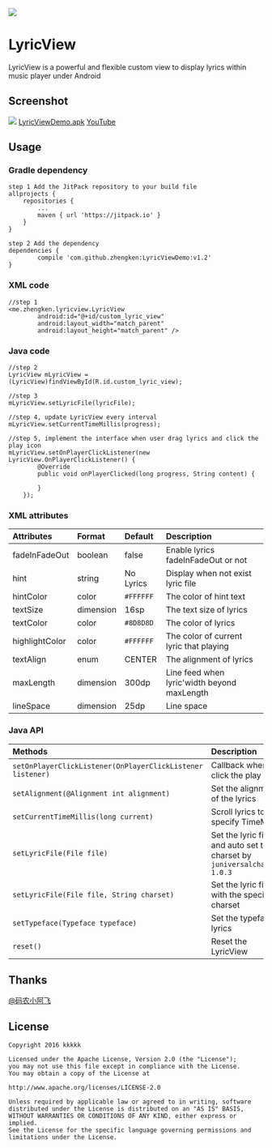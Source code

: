 [![](https://jitpack.io/v/zhengken/LyricViewDemo.svg)](https://jitpack.io/#zhengken/LyricViewDemo)
# LyricView
LyricView is a powerful and flexible custom view to display lyrics within music player under Android 
## Screenshot
![](/screenshot/lyricview.png)
[LyricViewDemo.apk][1]      [YouTube][2]
## Usage
### Gradle dependency
    step 1 Add the JitPack repository to your build file
    allprojects {
		repositories {
			...
			maven { url 'https://jitpack.io' }
		}
	}
	
	step 2 Add the dependency
    dependencies {
            compile 'com.github.zhengken:LyricViewDemo:v1.2'
    }

### XML code
    //step 1
    <me.zhengken.lyricview.LyricView
            android:id="@+id/custom_lyric_view"
            android:layout_width="match_parent"
            android:layout_height="match_parent" />
### Java code
    //step 2
    LyricView mLyricView = (LyricView)findViewById(R.id.custom_lyric_view);
    
    //step 3
    mLyricView.setLyricFile(lyricFile);
    
    //step 4, update LyricView every interval
    mLyricView.setCurrentTimeMillis(progress);
    
    //step 5, implement the interface when user drag lyrics and click the play icon
    mLyricView.setOnPlayerClickListener(new LyricView.OnPlayerClickListener() {
            @Override
            public void onPlayerClicked(long progress, String content) {
                
            }
        });
### XML attributes
|Attributes|Format|Default|Description|
|:--|:--|:--|:--|
|fadeInFadeOut|boolean|false|Enable lyrics fadeInFadeOut or not|
|hint|string|No Lyrics|Display when not exist lyric file|
|hintColor|color|`#FFFFFF`|The color of hint text|
|textSize|dimension|16sp|The text size of lyrics|
|textColor|color|`#8D8D8D`|The color of lyrics|
|highlightColor|color|`#FFFFFF`|The color of current lyric that playing|
|textAlign|enum|CENTER|The alignment of lyrics|
|maxLength|dimension|300dp|Line feed when lyric'width beyond maxLength|
|lineSpace|dimension|25dp|Line space|
### Java API
|Methods|Description|
|:--|:--|
|`setOnPlayerClickListener(OnPlayerClickListener listener)`|Callback when click the play icon|
|`setAlignment(@Alignment int alignment)`|Set the alignment of the lyrics|
|`setCurrentTimeMillis(long current)`|Scroll lyrics to the specify TimeMillis|
|`setLyricFile(File file)`|Set the lyric file, and auto set the charset by `juniversalchardet-1.0.3`|
|`setLyricFile(File file, String charset)`|Set the lyric file with the specified charset|
|`setTypeface(Typeface typeface)`|Set the typeface of lyrics|
|`reset()`|Reset the LyricView|
## Thanks
[@码农小阿飞][3]
## License
    Copyright 2016 kkkkk

    Licensed under the Apache License, Version 2.0 (the "License");
    you may not use this file except in compliance with the License.
    You may obtain a copy of the License at

    http://www.apache.org/licenses/LICENSE-2.0

    Unless required by applicable law or agreed to in writing, software
    distributed under the License is distributed on an "AS IS" BASIS,
    WITHOUT WARRANTIES OR CONDITIONS OF ANY KIND, either express or implied.
    See the License for the specific language governing permissions and
    limitations under the License.


  [1]: https://github.com/zhengken/LyricViewDemo/tree/master/sample
  [2]: https://youtu.be/Mjp9I6-0KHs
  [3]: http://blog.csdn.net/mario_0824
